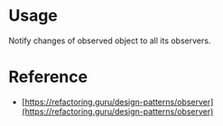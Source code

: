 # Usage

Notify changes of observed object to all its observers.

# Reference

- [https://refactoring.guru/design-patterns/observer](https://refactoring.guru/design-patterns/observer)
